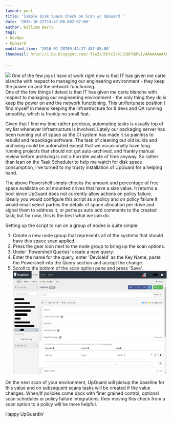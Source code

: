 ```yaml
---
layout: post
title: 'Simple Disk Space Check on Scan w/ UpGuard '
date: '2015-10-22T13:47:00.002-07:00'
author: William Berry
tags:
- DevOps
- UpGuard
modified_time: '2016-01-28T09:42:27.487-08:00'
thumbnail: http://1.bp.blogspot.com/-TjeZaJCKtcI/VilHDFkbPvI/AAAAAAAAAbk/xuIHtdElh0o/s72-c/DiskSpace.png

---
```


[<img border="0" src="http://i.imgur.com/9VM9qDd.gif" />](http://i.imgur.com/9VM9qDd.gif)
One of the few joys I have at work right 
now is that IT has given me carte blanche with respect to managing our 
engineering environment - they keep the power on and the network functioning.  
One of the few things I detest is that IT has given me carte blanche with 
respect to managing our engineering environment - the only thing they do is 
keep the power on and the network functioning.  This un/fortunate position I 
find myself in means keeping the infrastructure for 8 devs and QA running 
smoothly, which is frankly no small feat. 

Given that I find my time rather precious, automating tasks is usually top of 
my list whenever infrastructure is involved.  Lately our packaging server has 
been running out of space as the CI system has made it so painless to rebuild 
and repackage software.  The task of cleaning out old builds and archiving 
*could* be automated except that we occasionally have long running projects 
that should not get auto-archived, and frankly manual review before archiving 
is not a horrible waste of time anyway.  So rather than lean on the Task 
Scheduler to help me watch for disk space consumption, I've turned to my 
trusty installation of UpGuard for a helping hand. 

<script src="https://gist.github.com/WilliamBerryiii/6d91620b8a2ce54614f9.js"></script> 

The above Powershell simply checks the amount and percentage of free space 
available on all mounted drives that have a size value.  It returns a bool 
since UpGuard does not currently allow actions on policy failure.  Ideally you 
would configure this script as a policy and on policy failure it would email 
select parties the details of space allocation per drive and signal them to 
address it, or perhaps auto add comments to the created task; but for now, 
this is the best what we can do. 

Setting up the script to run on a group of nodes is quite simple: 

1. Create a new node group that represents all of the systems that should have 
this space scan applied. 
1. Press the gear icon next to the node group to bring up the scan options. 
1. Under 'Powershell Queries' create a new query. 
1. Enter the name for the query, enter 'DeviceId' as the Key Name, paste the 
Powershell into the Query section and accept the change. 
1. Scroll to the bottom of the scan option pane and press 'Save'. 
[<img border="0" height="322" src="/images/DiskSpace.png" width="640" />](/images/DiskSpace.png) 

On the next scan of your environment, UpGuard will pickup the baseline for 
this value and on subsequent scans tasks will be created if the value changes. 
 When/If policies come back with finer grained control, optional scan 
schedules or policy failure integrations, then moving this check from a scan 
option to a policy will be more helpful. 

Happy UpGuardin' 